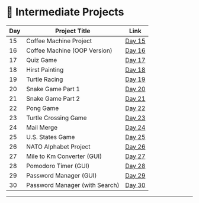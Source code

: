 # 📅 Intermediate Projects

| Day | Project Title                   | Link                      |
|-----|---------------------------------|---------------------------|
| 15  | Coffee Machine Project          | [Day 15](d15/README.md)   |
| 16  | Coffee Machine (OOP Version)    | [Day 16](d16/README.md)   |
| 17  | Quiz Game                       | [Day 17](d17/README.md)   |
| 18  | Hirst Painting                  | [Day 18](d18/README.md)   |
| 19  | Turtle Racing                   | [Day 19](d19/README.md)   |
| 20  | Snake Game Part 1               | [Day 20](d20/README.md)   |
| 21  | Snake Game Part 2               | [Day 21](d21/README.md)   |
| 22  | Pong Game                       | [Day 22](d22/README.md)   |
| 23  | Turtle Crossing Game            | [Day 23](d23/README.md)   |
| 24  | Mail Merge                      | [Day 24](d24/README.md)   |
| 25  | U.S. States Game                | [Day 25](d25/README.md)   |
| 26  | NATO Alphabet Project           | [Day 26](d26/README.md)   |
| 27  | Mile to Km Converter (GUI)      | [Day 27](d27/README.md)   |
| 28  | Pomodoro Timer (GUI)            | [Day 28](d28/README.md)   |
| 29  | Password Manager (GUI)          | [Day 29](d29/README.md)   |
| 30  | Password Manager (with Search)  | [Day 30](d30/README.md)   |





---
